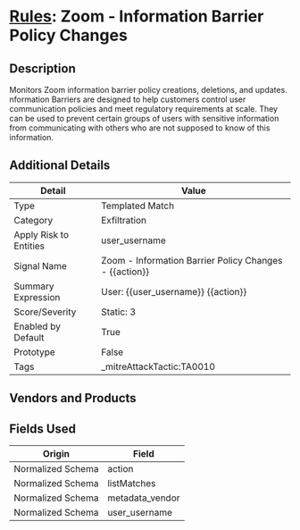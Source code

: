 # [Rules](README.md): Zoom - Information Barrier Policy Changes

## Description
Monitors Zoom information barrier policy creations, deletions, and updates. nformation Barriers are designed to help customers control user communication policies and meet regulatory requirements at scale. They can be used to prevent certain groups of users with sensitive information from communicating with others who are not supposed to know of this information.

## Additional Details
|Detail|Value|
|----|----|
|Type|Templated Match|
|Category|Exfiltration|
|Apply Risk to Entities|user_username|
|Signal Name|Zoom - Information Barrier Policy Changes - {{action}}|
|Summary Expression|User: {{user_username}} {{action}}|
|Score/Severity|Static: 3|
|Enabled by Default|True|
|Prototype|False|
|Tags|_mitreAttackTactic:TA0010|
## Vendors and Products


## Fields Used

|Origin|Field|
|----|----|
|Normalized Schema|action|
|Normalized Schema|listMatches|
|Normalized Schema|metadata_vendor|
|Normalized Schema|user_username|


